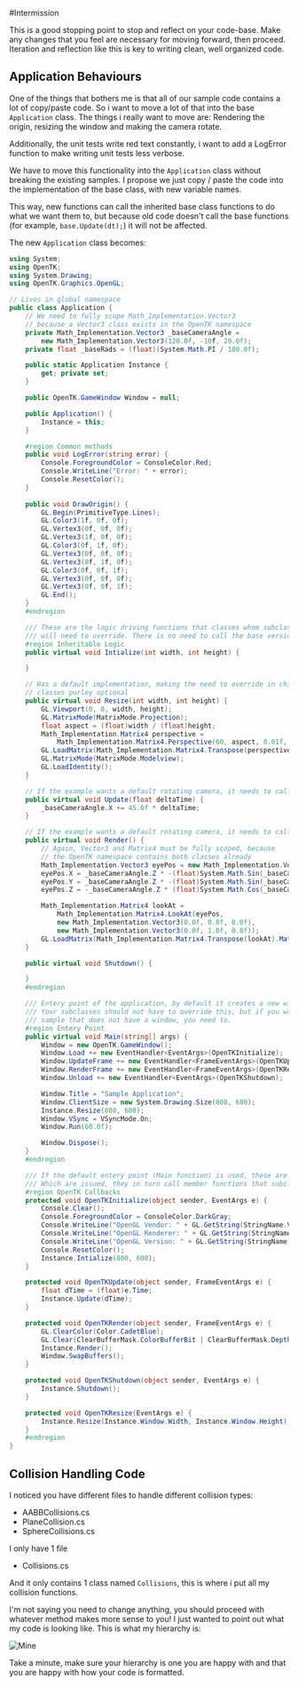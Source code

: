 #Intermission

This is a good stopping point to stop and reflect on your code-base. Make any changes that you feel are necessary for moving forward, then proceed. Iteration and reflection like this is key to writing clean, well organized code.

## Application Behaviours

One of the things that bothers me is that all of our sample code contains a lot of copy/paste code. So i want to move a lot of that into the base ```Application``` class. The things i really want to move are: Rendering the origin, resizing the window and making the camera rotate. 

Additionally, the unit tests write red text constantly, i want to add a LogError function to make writing unit tests less verbose.

We have to move this functionality into the ```Application``` class without breaking the existing samples. I propose we just copy / paste the code into the implementation of the base class, with new variable names. 

This way, new functions can call the inherited base class functions to do what we want them to, but because old code doesn't call the base functions (for example, ```base.Update(dt);```) it will not be affected.

The new ```Application``` class becomes:

```cs
using System;
using OpenTK;
using System.Drawing;
using OpenTK.Graphics.OpenGL;

// Lives in global namespace
public class Application {
    // We need to fully scope Math_Implementation.Vector3
    // because a Vector3 class exists in the OpenTK namespace
    private Math_Implementation.Vector3 _baseCameraAngle = 
        new Math_Implementation.Vector3(120.0f, -10f, 20.0f);
    private float _baseRads = (float)(System.Math.PI / 180.0f);

    public static Application Instance {
        get; private set;
    }

    public OpenTK.GameWindow Window = null;

    public Application() {
        Instance = this;
    }

    #region Common methods
    public void LogError(string error) {
        Console.ForegroundColor = ConsoleColor.Red;
        Console.WriteLine("Error: " + error);
        Console.ResetColor();
    }
    
    public void DrawOrigin() {
        GL.Begin(PrimitiveType.Lines);
        GL.Color3(1f, 0f, 0f);
        GL.Vertex3(0f, 0f, 0f);
        GL.Vertex3(1f, 0f, 0f);
        GL.Color3(0f, 1f, 0f);
        GL.Vertex3(0f, 0f, 0f);
        GL.Vertex3(0f, 1f, 0f);
        GL.Color3(0f, 0f, 1f);
        GL.Vertex3(0f, 0f, 0f);
        GL.Vertex3(0f, 0f, 1f);
        GL.End();
    }
    #endregion

    /// These are the logic driving functions that classes whom subclass application
    /// will need to override. There is no need to call the base versions!
    #region Inheritable Logic
    public virtual void Intialize(int width, int height) {

    }

    // Has a default implementation, making the need to override in child
    // classes purley optional
    public virtual void Resize(int width, int height) {
        GL.Viewport(0, 0, width, height);
        GL.MatrixMode(MatrixMode.Projection);
        float aspect = (float)width / (float)height;
        Math_Implementation.Matrix4 perspective =
            Math_Implementation.Matrix4.Perspective(60, aspect, 0.01f, 1000.0f);
        GL.LoadMatrix(Math_Implementation.Matrix4.Transpose(perspective).Matrix);
        GL.MatrixMode(MatrixMode.Modelview);
        GL.LoadIdentity();
    }

    // If the example wants a default rotating camera, it needs to call base.Update();
    public virtual void Update(float deltaTime) {
        _baseCameraAngle.X += 45.0f * deltaTime;
    }

    // If the example wants a default rotating camera, it needs to call base.Render();
    public virtual void Render() {
        // Again, Vector3 and Matrix4 must be fully scoped, because
        // the OpenTK namespace contains both classes already
        Math_Implementation.Vector3 eyePos = new Math_Implementation.Vector3();
        eyePos.X = _baseCameraAngle.Z * -(float)System.Math.Sin(_baseCameraAngle.X * _baseRads * (float)System.Math.Cos(_baseCameraAngle.Y * _baseRads));
        eyePos.Y = _baseCameraAngle.Z * -(float)System.Math.Sin(_baseCameraAngle.Y * _baseRads);
        eyePos.Z = -_baseCameraAngle.Z * (float)System.Math.Cos(_baseCameraAngle.X * _baseRads * (float)System.Math.Cos(_baseCameraAngle.Y * _baseRads));

        Math_Implementation.Matrix4 lookAt = 
            Math_Implementation.Matrix4.LookAt(eyePos, 
            new Math_Implementation.Vector3(0.0f, 0.0f, 0.0f), 
            new Math_Implementation.Vector3(0.0f, 1.0f, 0.0f));
        GL.LoadMatrix(Math_Implementation.Matrix4.Transpose(lookAt).Matrix);
    }

    public virtual void Shutdown() {

    }
    #endregion

    /// Entery point of the application, by default it creates a new window
    /// Your subclasses should not have to override this, but if you want a
    /// sample that does not have a window, you need to. 
    #region Entery Point
    public virtual void Main(string[] args) {
        Window = new OpenTK.GameWindow();
        Window.Load += new EventHandler<EventArgs>(OpenTKInitialize);
        Window.UpdateFrame += new EventHandler<FrameEventArgs>(OpenTKUpdate);
        Window.RenderFrame += new EventHandler<FrameEventArgs>(OpenTKRender);
        Window.Unload += new EventHandler<EventArgs>(OpenTKShutdown);

        Window.Title = "Sample Application";
        Window.ClientSize = new System.Drawing.Size(800, 600);
        Instance.Resize(800, 600);
        Window.VSync = VSyncMode.On;
        Window.Run(60.0f);

        Window.Dispose();
    }
    #endregion

    /// If the default entery point (Main function) is used, these are the OpenTK callbacks
    /// Which are issued, they in turn call member functions that subclasses need to override
    #region OpenTK Callbacks
    protected void OpenTKInitialize(object sender, EventArgs e) {
        Console.Clear();
        Console.ForegroundColor = ConsoleColor.DarkGray;
        Console.WriteLine("OpenGL Vendor: " + GL.GetString(StringName.Vendor));
        Console.WriteLine("OpenGL Renderer: " + GL.GetString(StringName.Renderer));
        Console.WriteLine("OpenGL Version: " + GL.GetString(StringName.Version));
        Console.ResetColor();
        Instance.Intialize(800, 600);
    }

    protected void OpenTKUpdate(object sender, FrameEventArgs e) {
        float dTime = (float)e.Time;
        Instance.Update(dTime);
    }

    protected void OpenTKRender(object sender, FrameEventArgs e) {
        GL.ClearColor(Color.CadetBlue);
        GL.Clear(ClearBufferMask.ColorBufferBit | ClearBufferMask.DepthBufferBit | ClearBufferMask.StencilBufferBit);
        Instance.Render();
        Window.SwapBuffers();
    }

    protected void OpenTKShutdown(object sender, EventArgs e) {
        Instance.Shutdown();
    }

    protected void OpenTKResize(EventArgs e) {
        Instance.Resize(Instance.Window.Width, Instance.Window.Height);
    }
    #endregion
}
```

## Collision Handling Code

I noticed you have different files to handle different collision types:

* AABBCollisions.cs
* PlaneCollision.cs
* SphereCollisions.cs

I only have 1 file

* Collisions.cs

And it only contains 1 class named ```Collisions```, this is where i put all my collision functions.

I'm not saying you need to change anything, you should proceed with whatever method makes more sense to you! I just wanted to point out what my code is looking like. This is what my hierarchy is:

![Mine](mine.png)

Take a minute, make sure your hierarchy is one you are happy with and that you are happy with how your code is formatted.